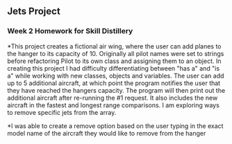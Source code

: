 ## Jets Project

### Week 2 Homework for Skill Distillery

*This project creates a fictional air wing, where the user can add planes to the hanger to its capacity of 10. Originally all pilot names were set to strings before refactoring Pilot to its own class and assigning them to an object. In creating this project I had difficulty differentiating between "has a" and "is a" while working with new classes, objects and variables. The user can add up to 5 additional aircraft, at which point the program notifies the user that they have reached the hangers capacity. The program will then print out the additional aircraft after re-running the #1 request. It also includes the new aircraft in the fastest and longest range comparisons. I am exploring ways to remove specific jets from the array. 

*I was able to create a remove option based on the user typing in the exact model name of the aircraft they would like to remove from the hanger